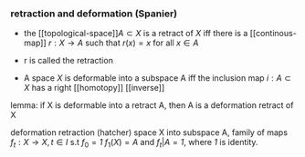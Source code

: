 ### retraction and deformation (Spanier)

- the [[topological-space]]$A \subset X$ is a retract of $X$ iff there is a [[continous-map]] $r:X \rightarrow A$ such that $r(x) = x$ for all $x\in A$
- r is called the retraction
  
- A space $X$ is deformable into a subspace A iff the inclusion map $i: A\subset X$ has a right [[homotopy]] [[inverse]]

lemma: if X is deformable into a retract A, then A is a deformation retract of X

deformation retraction (hatcher)
space X into subspace A, family of maps $f_t: X \rightarrow X, t \in I$ s.t $f_0 = \mathit{1}$  $f_1(X) = A$ and $f_t|A = \mathit{1}$, where $\mathit{1}$ is identity. 